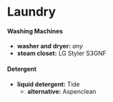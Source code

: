 # Laundry

#### Washing Machines

- **washer and dryer:** *any*
- **steam closet:** LG Styler S3GNF


#### Detergent

- **liquid detergent:** Tide
	- **alternative:** Aspenclean